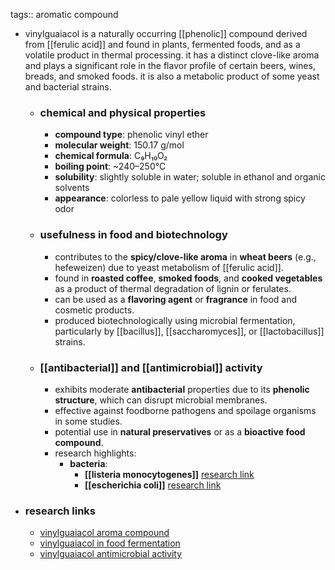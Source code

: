 tags:: aromatic compound

- vinylguaiacol is a naturally occurring [[phenolic]] compound derived from [[ferulic acid]] and found in plants, fermented foods, and as a volatile product in thermal processing. it has a distinct clove-like aroma and plays a significant role in the flavor profile of certain beers, wines, breads, and smoked foods. it is also a metabolic product of some yeast and bacterial strains.
	- ### chemical and physical properties
		- **compound type**: phenolic vinyl ether
		- **molecular weight**: 150.17 g/mol
		- **chemical formula**: C₉H₁₀O₂
		- **boiling point**: ~240–250°C
		- **solubility**: slightly soluble in water; soluble in ethanol and organic solvents
		- **appearance**: colorless to pale yellow liquid with strong spicy odor
	- ### usefulness in food and biotechnology
		- contributes to the **spicy/clove-like aroma** in **wheat beers** (e.g., hefeweizen) due to yeast metabolism of [[ferulic acid]].
		- found in **roasted coffee**, **smoked foods**, and **cooked vegetables** as a product of thermal degradation of lignin or ferulates.
		- can be used as a **flavoring agent** or **fragrance** in food and cosmetic products.
		- produced biotechnologically using microbial fermentation, particularly by [[bacillus]], [[saccharomyces]], or [[lactobacillus]] strains.
	- ### [[antibacterial]] and [[antimicrobial]] activity
		- exhibits moderate **antibacterial** properties due to its **phenolic structure**, which can disrupt microbial membranes.
		- effective against foodborne pathogens and spoilage organisms in some studies.
		- potential use in **natural preservatives** or as a **bioactive food compound**.
		- research highlights:
			- **bacteria**:
				- **[[listeria monocytogenes]]** [research link](https://scholar.google.com/scholar?q=vinylguaiacol+listeria+monocytogenes)
				- **[[escherichia coli]]** [research link](https://scholar.google.com/scholar?q=vinylguaiacol+escherichia+coli)
- ### research links
	- [vinylguaiacol aroma compound](https://scholar.google.com/scholar?q=vinylguaiacol+aroma+compound)
	- [vinylguaiacol in food fermentation](https://scholar.google.com/scholar?q=vinylguaiacol+fermentation+yeast)
	- [vinylguaiacol antimicrobial activity](https://scholar.google.com/scholar?q=vinylguaiacol+antimicrobial)